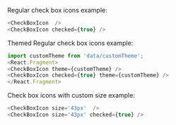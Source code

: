 Regular check box icons example:

```js
<CheckBoxIcon  />
<CheckBoxIcon checked={true} />
```

Themed Regular check box icons example:

```js
import customTheme from 'data/customTheme';
<React.Fragment>
<CheckBoxIcon theme={customTheme} />
<CheckBoxIcon checked={true} theme={customTheme} />
</React.Fragment>
```

Check box icons with custom size example:

```js
<CheckBoxIcon size='43px'  />
<CheckBoxIcon size='43px' checked={true} />
```
